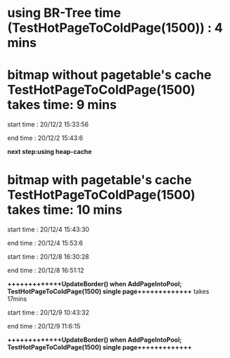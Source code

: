 # using BR-Tree time (TestHotPageToColdPage(1500)) : 4 mins

# bitmap without pagetable's cache TestHotPageToColdPage(1500) takes time: 9 mins

start time : 
20/12/2 15:33:56 

end time : 
20/12/2 15:43:6 

**next step:using heap-cache**

# bitmap with pagetable's cache TestHotPageToColdPage(1500) takes time: 10 mins

start time : 
20/12/4 15:43:30 

end time : 
20/12/4 15:53:6 


start time : 
20/12/8 16:30:28 

end time : 
20/12/8 16:51:12 


**+++++++++++++UpdateBorder() when AddPageIntoPool; TestHotPageToColdPage(1500) single page+++++++++++++**
takes 17mins

start time : 
20/12/9 10:43:32 

end time : 
20/12/9 11:6:15 

**+++++++++++++UpdateBorder() when AddPageIntoPool; TestHotPageToColdPage(1500) single page+++++++++++++**

